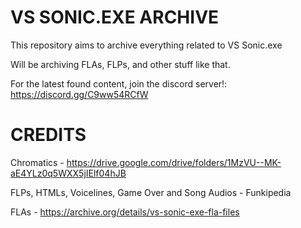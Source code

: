 # VS SONIC.EXE ARCHIVE

This repository aims to archive everything related to VS Sonic.exe

Will be archiving FLAs, FLPs, and other stuff like that.

For the latest found content, join the discord server!: https://discord.gg/C9ww54RCfW
# CREDITS

Chromatics - https://drive.google.com/drive/folders/1MzVU--MK-aE4YLz0q5WXX5jIElf04hJB

FLPs, HTMLs, Voicelines, Game Over and Song Audios - Funkipedia

FLAs - https://archive.org/details/vs-sonic-exe-fla-files 
